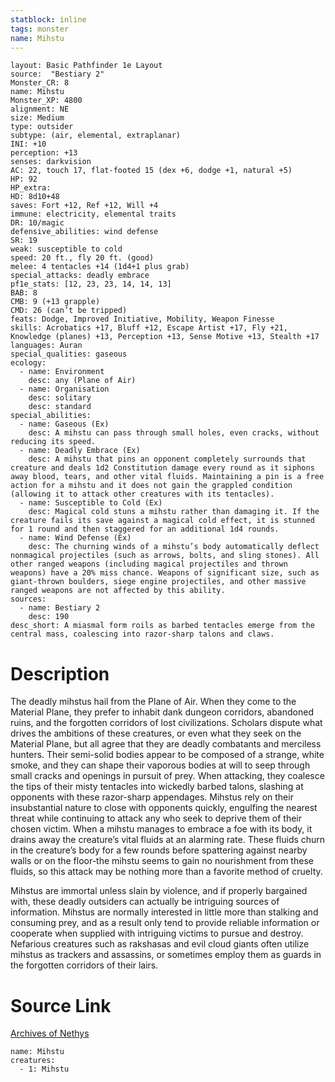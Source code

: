 ```yaml
---
statblock: inline
tags: monster
name: Mihstu
---
```

```statblock
layout: Basic Pathfinder 1e Layout
source:  "Bestiary 2"
Monster_CR: 8
name: Mihstu
Monster_XP: 4800
alignment: NE
size: Medium
type: outsider
subtype: (air, elemental, extraplanar)
INI: +10
perception: +13
senses: darkvision
AC: 22, touch 17, flat-footed 15 (dex +6, dodge +1, natural +5)
HP: 92
HP_extra: 
HD: 8d10+48
saves: Fort +12, Ref +12, Will +4
immune: electricity, elemental traits
DR: 10/magic
defensive_abilities: wind defense
SR: 19
weak: susceptible to cold
speed: 20 ft., fly 20 ft. (good)
melee: 4 tentacles +14 (1d4+1 plus grab)
special_attacks: deadly embrace
pf1e_stats: [12, 23, 23, 14, 14, 13]
BAB: 8
CMB: 9 (+13 grapple)
CMD: 26 (can’t be tripped)
feats: Dodge, Improved Initiative, Mobility, Weapon Finesse
skills: Acrobatics +17, Bluff +12, Escape Artist +17, Fly +21, Knowledge (planes) +13, Perception +13, Sense Motive +13, Stealth +17
languages: Auran
special_qualities: gaseous
ecology:
  - name: Environment
    desc: any (Plane of Air)
  - name: Organisation
    desc: solitary
    desc: standard
special_abilities:
  - name: Gaseous (Ex)
    desc: A mihstu can pass through small holes, even cracks, without reducing its speed.
  - name: Deadly Embrace (Ex)
    desc: A mihstu that pins an opponent completely surrounds that creature and deals 1d2 Constitution damage every round as it siphons away blood, tears, and other vital fluids. Maintaining a pin is a free action for a mihstu and it does not gain the grappled condition (allowing it to attack other creatures with its tentacles).
  - name: Susceptible to Cold (Ex)
    desc: Magical cold stuns a mihstu rather than damaging it. If the creature fails its save against a magical cold effect, it is stunned for 1 round and then staggered for an additional 1d4 rounds.
  - name: Wind Defense (Ex)
    desc: The churning winds of a mihstu’s body automatically deflect nonmagical projectiles (such as arrows, bolts, and sling stones). All other ranged weapons (including magical projectiles and thrown weapons) have a 20% miss chance. Weapons of significant size, such as giant-thrown boulders, siege engine projectiles, and other massive ranged weapons are not affected by this ability.
sources:
  - name: Bestiary 2
    desc: 190
desc_short: A miasmal form roils as barbed tentacles emerge from the central mass, coalescing into razor-sharp talons and claws.
```
# Description
The deadly mihstus hail from the Plane of Air. When they come to the Material Plane, they prefer to inhabit dank dungeon corridors, abandoned ruins, and the forgotten corridors of lost civilizations. Scholars dispute what drives the ambitions of these creatures, or even what they seek on the Material Plane, but all agree that they are deadly combatants and merciless hunters. Their semi-solid bodies appear to be composed of a strange, white smoke, and they can shape their vaporous bodies at will to seep through small cracks and openings in pursuit of prey. When attacking, they coalesce the tips of their misty tentacles into wickedly barbed talons, slashing at opponents with these razor-sharp appendages. Mihstus rely on their insubstantial nature to close with opponents quickly, engulfing the nearest threat while continuing to attack any who seek to deprive them of their chosen victim. When a mihstu manages to embrace a foe with its body, it drains away the creature’s vital fluids at an alarming rate. These fluids churn in the creature’s body for a few rounds before spattering against nearby walls or on the floor-the mihstu seems to gain no nourishment from these fluids, so this attack may be nothing more than a favorite method of cruelty.

Mihstus are immortal unless slain by violence, and if properly bargained with, these deadly outsiders can actually be intriguing sources of information. Mihstus are normally interested in little more than stalking and consuming prey, and as a result only tend to provide reliable information or cooperate when supplied with intriguing victims to pursue and destroy. Nefarious creatures such as rakshasas and evil cloud giants often utilize mihstus as trackers and assassins, or sometimes employ them as guards in the forgotten corridors of their lairs.
# Source Link
[Archives of Nethys](https://aonprd.com/MonsterDisplay.aspx?ItemName=Mihstu)
```encounter-table
name: Mihstu
creatures:
  - 1: Mihstu
```
